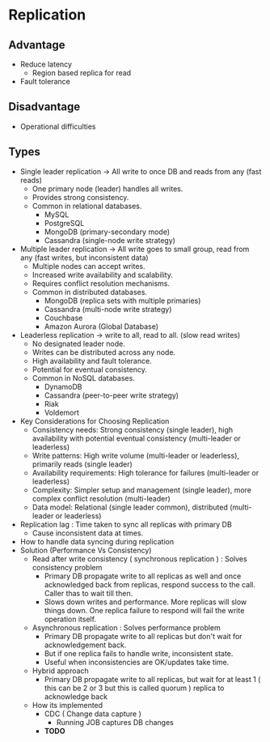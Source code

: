 # Replication
## Advantage
- Reduce latency
  - Region based replica for read
- Fault tolerance
## Disadvantage
- Operational difficulties

## Types
- Single leader replication -> All write to once DB and reads from any (fast reads)
    - One primary node (leader) handles all writes.
    - Provides strong consistency.
    - Common in relational databases.
        - MySQL
        - PostgreSQL
        - MongoDB (primary-secondary mode)
        - Cassandra (single-node write strategy)
- Multiple leader replication -> All write goes to small group, read from any (fast writes, but inconsistent data)
    - Multiple nodes can accept writes.
    - Increased write availability and scalability.
    - Requires conflict resolution mechanisms.
    - Common in distributed databases.
        - MongoDB (replica sets with multiple primaries)
        - Cassandra (multi-node write strategy)
        - Couchbase
        - Amazon Aurora (Global Database)
- Leaderless replication -> write to all, read to all. (slow read writes)
    - No designated leader node.
    - Writes can be distributed across any node.
    - High availability and fault tolerance.
    - Potential for eventual consistency.
    - Common in NoSQL databases.
        - DynamoDB
        - Cassandra (peer-to-peer write strategy)
        - Riak
        - Voldemort
- Key Considerations for Choosing Replication
    - Consistency needs: Strong consistency (single leader), high availability with potential eventual consistency (multi-leader or leaderless)
    - Write patterns: High write volume (multi-leader or leaderless), primarily reads (single leader)
    - Availability requirements: High tolerance for failures (multi-leader or leaderless)
    - Complexity: Simpler setup and management (single leader), more complex conflict resolution (multi-leader)
    - Data model: Relational (single leader common), distributed (multi-leader or leaderless)
- Replication lag : Time taken to sync all replicas with primary DB
  - Cause inconsistent data at times.
- How to handle data syncing during replication 
- Solution (Performance Vs Consistency)
    - Read after write consistency ( synchronous replication ) : Solves consistency problem
        - Primary DB propagate write to all replicas as well and once acknowledged back from replicas, respond success to the call. Caller thas to wait till then.
        - Slows down writes and performance. More replicas will slow things down. One replica failure to respond will fail the write operation itself.
    - Asynchronous replication : Solves performance problem
        - Primary DB propagate write to all replicas but don't wait for acknowledgement back.
        - But if one replica fails to handle write, inconsistent state.
        - Useful when inconsistencies are OK/updates take time.
    - Hybrid approach
        - Primary DB propagate write to all replicas, but wait for at least 1 ( this can be 2 or 3 but this is called quorum ) replica to acknowledge back
  - How its implemented
      - CDC ( Change data capture )
          - Running JOB captures DB changes
      - **TODO**